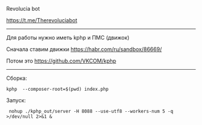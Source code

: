 Revolucia bot

https://t.me/Therevoluciabot

----------

Для работы нужно иметь kphp и ПМС (движок)

Сначала ставим движки
https://habr.com/ru/sandbox/86669/

Потом это
https://github.com/VKCOM/kphp

------
Сборка:
````
kphp  --composer-root=$(pwd) index.php
````

Запуск:
````
 nohup ./kphp_out/server -H 8088 --use-utf8 --workers-num 5 -q  >/dev/null 2>&1 &

````

